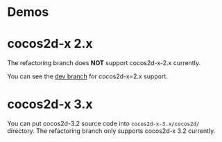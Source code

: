 Demos
======

# cocos2d-x 2.x 

The refactoring branch does **NOT** support cocos2d-x-2.x currently. 

You can see the [dev branch][1] for cocos2d-x=2.x support.

# cocos2d-x 3.x 

You can put cocos2d-3.2 source code into `cocos2d-x-3.x/cocos2d/` directory. The refactoring branch only supports cocos2d-x 3.2 currently.


[1]: https://github.com/DragonBones/DragonBonesCPP/tree/dev/demos/cocos2d-x-2.x
